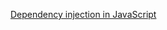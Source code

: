 [Dependency injection in JavaScript](https://krasimirtsonev.com/blog/article/Dependency-injection-in-JavaScript)
